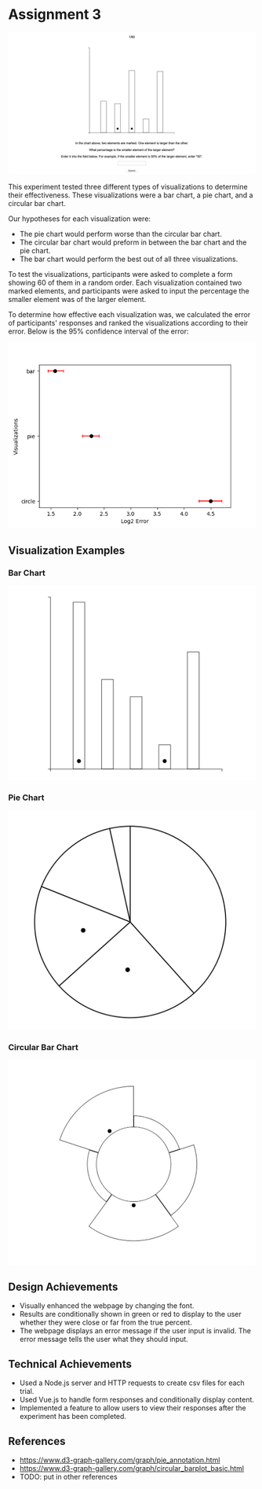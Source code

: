 # Assignment 3

![screenshot](img/screenshot.png)

This experiment tested three different types of visualizations to determine their effectiveness. These visualizations were a bar chart, a pie chart, and a circular bar chart.

Our hypotheses for each visualization were:
* The pie chart would perform worse than the circular bar chart.
* The circular bar chart would preform in between the bar chart and the pie chart. 
* The bar chart would perform the best out of all three visualizations.

To test the visualizations, participants were asked to complete a form showing 60 of them in a random order. Each visualization contained two marked elements, and participants were asked to input the percentage the smaller element was of the larger element.

To determine how effective each visualization was, we calculated the error of participants' responses and ranked the visualizations according to their error. Below is the 95% confidence interval of the error:

![confidence interval](img/Results.png)

## Visualization Examples

### Bar Chart
![bar chart](img/bar_chart.png)

### Pie Chart
![pie chart](img/pie_chart.png)

### Circular Bar Chart
![circle chart](img/circle_chart.png)


## Design Achievements
* Visually enhanced the webpage by changing the font.
* Results are conditionally shown in green or red to display to the user whether they were close or far from the true percent.
* The webpage displays an error message if the user input is invalid. The error message tells the user what they should input.

## Technical Achievements
* Used a Node.js server and HTTP requests to create csv files for each trial.
* Used Vue.js to handle form responses and conditionally display content.
* Implemented a feature to allow users to view their responses after the experiment has been completed.

## References
* https://www.d3-graph-gallery.com/graph/pie_annotation.html
* https://www.d3-graph-gallery.com/graph/circular_barplot_basic.html
* TODO: put in other references